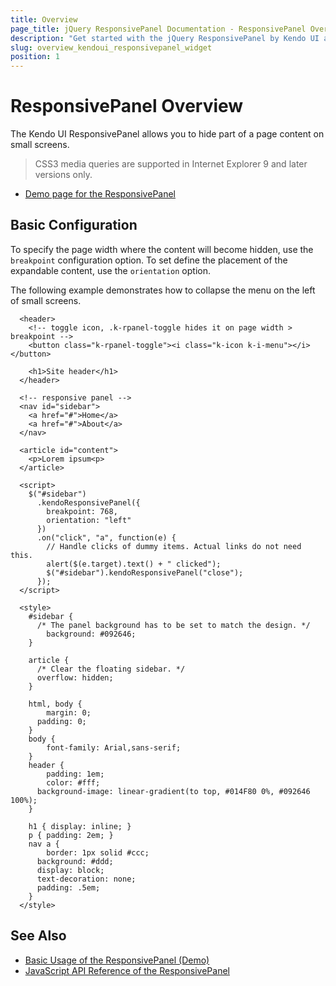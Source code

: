 ```yaml
---
title: Overview
page_title: jQuery ResponsivePanel Documentation - ResponsivePanel Overview
description: "Get started with the jQuery ResponsivePanel by Kendo UI and learn how to create, initialize, and enable the widget."
slug: overview_kendoui_responsivepanel_widget
position: 1
---
```


# ResponsivePanel Overview

The Kendo UI ResponsivePanel allows you to hide part of a page content on small screens.

> CSS3 media queries are supported in Internet Explorer 9 and later versions only.

* [Demo page for the ResponsivePanel](https://demos.telerik.com/kendo-ui/responsive-panel/index)

## Basic Configuration

To specify the page width where the content will become hidden, use the `breakpoint` configuration option. To set define the placement of the expandable content, use the `orientation` option.

The following example demonstrates how to collapse the menu on the left of small screens.

```dojo
  <header>
    <!-- toggle icon, .k-rpanel-toggle hides it on page width > breakpoint -->
    <button class="k-rpanel-toggle"><i class="k-icon k-i-menu"></i></button>

    <h1>Site header</h1>
  </header>

  <!-- responsive panel -->
  <nav id="sidebar">
    <a href="#">Home</a>
    <a href="#">About</a>
  </nav>

  <article id="content">
    <p>Lorem ipsum<p>
  </article>

  <script>
    $("#sidebar")
      .kendoResponsivePanel({
        breakpoint: 768,
        orientation: "left"
      })
      .on("click", "a", function(e) {
        // Handle clicks of dummy items. Actual links do not need this.
        alert($(e.target).text() + " clicked");
        $("#sidebar").kendoResponsivePanel("close");
      });
  </script>

  <style>
    #sidebar {
      /* The panel background has to be set to match the design. */
        background: #092646;
    }

    article {
      /* Clear the floating sidebar. */
      overflow: hidden;
    }

    html, body {
        margin: 0;
      padding: 0;
    }
    body {
        font-family: Arial,sans-serif;
    }
    header {
        padding: 1em;
        color: #fff;
      background-image: linear-gradient(to top, #014F80 0%, #092646 100%);
    }

    h1 { display: inline; }
    p { padding: 2em; }
    nav a {
        border: 1px solid #ccc;
      background: #ddd;
      display: block;
      text-decoration: none;
      padding: .5em;
    }
  </style>
```

## See Also

* [Basic Usage of the ResponsivePanel (Demo)](https://demos.telerik.com/kendo-ui/responsive-panel/index)
* [JavaScript API Reference of the ResponsivePanel](/api/javascript/ui/responsivepanel)

